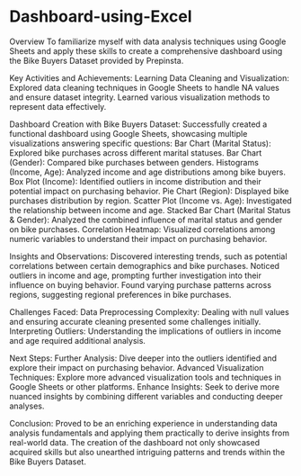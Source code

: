 # Dashboard-using-Excel
Overview
To familiarize myself with data analysis techniques using Google Sheets and apply these skills to create a comprehensive dashboard using the Bike Buyers Dataset provided by Prepinsta.

Key Activities and Achievements:
Learning Data Cleaning and Visualization:
Explored data cleaning techniques in Google Sheets to handle NA values and ensure dataset integrity.
Learned various visualization methods to represent data effectively.

Dashboard Creation with Bike Buyers Dataset:
Successfully created a functional dashboard using Google Sheets, showcasing multiple visualizations answering specific questions:
Bar Chart (Marital Status): Explored bike purchases across different marital statuses.
Bar Chart (Gender): Compared bike purchases between genders.
Histograms (Income, Age): Analyzed income and age distributions among bike buyers.
Box Plot (Income): Identified outliers in income distribution and their potential impact on purchasing behavior.
Pie Chart (Region): Displayed bike purchases distribution by region.
Scatter Plot (Income vs. Age): Investigated the relationship between income and age.
Stacked Bar Chart (Marital Status & Gender): Analyzed the combined influence of marital status and gender on bike purchases.
Correlation Heatmap: Visualized correlations among numeric variables to understand their impact on purchasing behavior.

Insights and Observations:
Discovered interesting trends, such as potential correlations between certain demographics and bike purchases.
Noticed outliers in income and age, prompting further investigation into their influence on buying behavior.
Found varying purchase patterns across regions, suggesting regional preferences in bike purchases.

Challenges Faced:
Data Preprocessing Complexity: Dealing with null values and ensuring accurate cleaning presented some challenges initially.
Interpreting Outliers: Understanding the implications of outliers in income and age required additional analysis.

Next Steps:
Further Analysis: Dive deeper into the outliers identified and explore their impact on purchasing behavior.
Advanced Visualization Techniques: Explore more advanced visualization tools and techniques in Google Sheets or other platforms.
Enhance Insights: Seek to derive more nuanced insights by combining different variables and conducting deeper analyses.

Conclusion: 
Proved to be an enriching experience in understanding data analysis fundamentals and applying them practically to derive insights from real-world data. The creation of the dashboard not only showcased acquired skills but also unearthed intriguing patterns and trends within the Bike Buyers Dataset.
